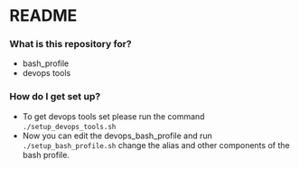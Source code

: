 # README #

### What is this repository for? ###

* bash_profile
* devops tools

### How do I get set up? ###

* To get devops tools set please run the command `./setup_devops_tools.sh`
* Now you can edit the devops_bash_profile and run `./setup_bash_profile.sh`
change the alias and other components of the bash profile.
